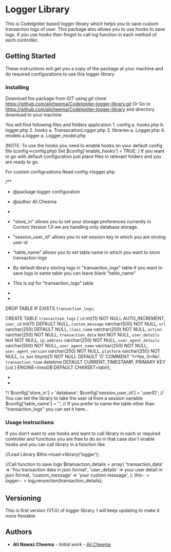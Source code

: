 # Logger Library

This is CodeIgniter based logger library which helps you to save custom transaction logs of user.
This package also allows you to use hooks to save logs. if you use hooks then forgot to call log function in each method of each controller.

## Getting Started

These instructions will get you a copy of the package at your machine and do required configurations to use this logger library

### Installing

Download the package from GIT using git clone https://github.com/alicheema/CodeIgniter-logger-library.git Or Go to https://github.com/alicheema/CodeIgniter-logger-library and directory download to your machine

You will find following files and folders
application
	1. config
		a. hooks.php
		b. logger.php
	2. hooks
		a. TransacationLogger.php
	3. libraries
		a. Logger.php
	4. models
		a.logger
			a. Logger_model.php

[NOTE: To use the hooks you need to enable hooks on your default config file (config->config.php)
	Set $config['enable_hooks'] = TRUE;
]
If you want to go with default configuration just place files in relevant folders and you are ready to go.

For custom configruations Read config->logger.php 

/**
 * @package logger configuration
 * @author Ali Cheema
 *
 * "store_in" allows you to set your storage preferences currently in Current Version 1.0 we are handling only database storage.
 * "session_user_id" allows you to set session key in which you are stroing user id
 * "table_name" allows you to set table name in which you want to store transaction logs
 * By default library storing logs in "transaction_logs" table if you want to save logs in same table you 
 can leave blank "table_name" 

 * This is sql for "transaction_logs" table
 *
 *
DROP TABLE IF EXISTS `transaction_logs`;

CREATE TABLE `transaction_logs` (
  `id` int(11) NOT NULL AUTO_INCREMENT,
  `user_id` int(11) DEFAULT NULL,
  `custom_message` varchar(500) NOT NULL,
  `url` varchar(250) DEFAULT NULL,
  `class_name` varchar(250) NOT NULL,
  `action` varchar(250) NOT NULL,
  `transaction_data` text NOT NULL,
  `user_details` text NOT NULL,
  `ip_address` varchar(250) NOT NULL,
  `user_agent_details` varchar(500) NOT NULL,
  `user_agent_name` varchar(250) NOT NULL,
  `user_agent_version` varchar(250) NOT NULL,
  `platform` varchar(250) NOT NULL,
  `is_bot` tinyint(1) NOT NULL DEFAULT '0' COMMENT '1=Yes, 0=No',
  `transaction_time` datetime DEFAULT CURRENT_TIMESTAMP,
  PRIMARY KEY (`id`)
) ENGINE=InnoDB DEFAULT CHARSET=latin1;

 *
 *
 */
$config['store_in'] = 'database';
$config['session_user_id'] = 'userID'; // You can tell the library to take the user id from a session variable
$config['table_name'] = ''; // If you prefer to name the table other than "transaction_logs" you can set it here...


### Usage Instructions
If you don't want to use hooks and want to call library in each or required controller and functions you are free to do so in that case don't enable hooks and you can call library in a function like

//Load Library 
$this->load->library('logger');

//Call function to save logs
$transaction_details = array(
        'transaction_data' => 'You transaction data in json format',
        'user_details' => your user detail in json format,
        'custom_message' => 'your custom message',
    );
$this->logger->log_transaction($transaction_details);

## Versioning

This is first version (V1.0) of logger library. I will keep updating to make it more flexiable

## Authors

* **Ali Nawaz Cheema** - *Initial work* - [Ali Cheema](https://github.com/alicheema/)
